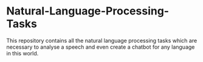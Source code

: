 # Natural-Language-Processing-Tasks
This repository contains all the natural language processing tasks which are necessary to analyse a speech and even create a chatbot for any language in this world.
